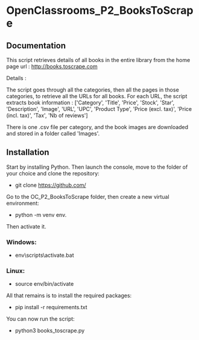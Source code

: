 # OpenClassrooms_P2_BooksToScrape

## Documentation

This script retrieves details of all books in the entire library from the home page url :
http://books.toscrape.com

Details :

The script goes through all the categories, then all the pages in those categories, to retrieve 
all the URLs for all books. For each URL, the script extracts book information : ['Category', 'Title',
'Price', 'Stock', 'Star', 'Description', 'Image', 'URL', 'UPC', 'Product Type', 'Price (excl. tax)', 
'Price (incl. tax)', 'Tax', 'Nb of reviews']

There is one .csv file per category, and the book images are downloaded and stored in a folder called 'Images'.

## Installation

Start by installing Python. Then launch the console, move to the folder of your choice and clone the repository:

- git clone https://github.com/

Go to the OC_P2_BooksToScrape folder, then create a new virtual environment:

- python -m venv env.

Then activate it. 

### Windows:

- env\scripts\activate.bat

### Linux:

- source env/bin/activate

All that remains is to install the required packages:

- pip install -r requirements.txt

You can now run the script:

- python3 books_toscrape.py